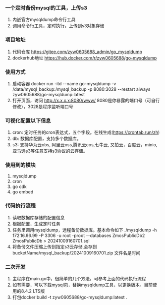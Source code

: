 ### 一个定时备份mysql的工具，上传s3
1. 内嵌官方mysqldump命令行工具
2. 调用命令行工具，定时执行，上传到s3对象存储

### 项目地址
1. 代码仓库 https://gitee.com/zyw0605688_admin/go_mysqldump
2. dockerhub地址 https://hub.docker.com/r/zyw0605688/go-mysqldump

### 使用方式
1. 启动容器 docker run -itd --name go-mysqldump -v /data/mysql_backup:/mysql_backup -p 8080:3028 --restart always zyw0605688/go-mysqldump:latest
2. 打开页面，访问 http://x.x.x.x:8080/www/  8080是你暴露的端口号（可自行修改），3028是程序监听端口号

### 可视化配置以下信息
1. cron: 定时任务的cron表达式，五个字段。在线生成(https://crontab.run/zh)
2. db: 数据库配置，支持多个数据库。
3. s3: 支持华为云obs, 阿里云oss,腾讯云cos,七牛云, 又拍云，百度云，minio,亚马逊s3等任意支持s3协议的云存储。

### 使用到的模块
1. mysqldump
2. cron
3. go cdk
4. go embed

### 代码执行流程
1. 读取数据库存储的配置信息
2. 根据配置，生成定时任务
3. 任务里调用mysqldump，远程备份数据库。基本命令如下
   ./mysqldump -h 172.16.66.99 -P 3306 -u root -proot --databases ZmosPublicDb2 ZmosPublicDb > 20241009160701.sql
4. 将备份文件压缩上传到指定s3云存储,会存到bucketName/mysql_backup/20241009160701.zip 文件名是时间

### 二次开发
1. 主程序在main.go中，很简单的几个方法。可参考上面的代码执行流程
2. 如有需要，可以下载mysql包，替换mysqldump工具，以更换版本。目前使用的8.4.2 LTS版
3. 打包docker build -t zyw0605688/go-mysqldump:latest .